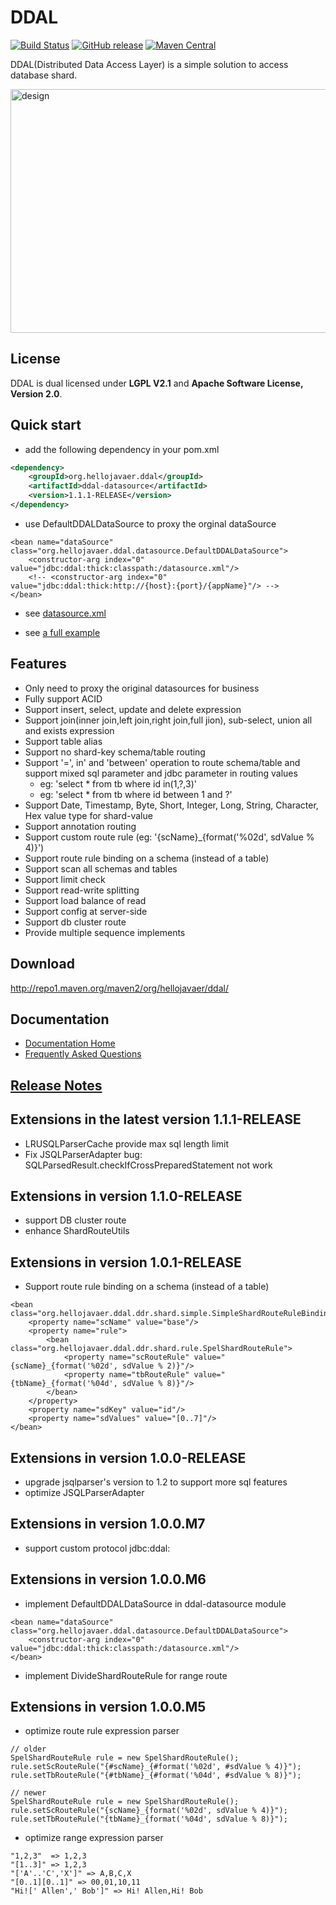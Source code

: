 # DDAL

[![Build Status](https://travis-ci.org/hellojavaer/ddal.svg?branch=master)](https://travis-ci.org/hellojavaer/ddal)
[![GitHub release](https://img.shields.io/github/release/hellojavaer/ddal.svg)](https://github.com/hellojavaer/ddal/releases)
[![Maven Central](https://maven-badges.herokuapp.com/maven-central/org.hellojavaer.ddal/ddal-datasource/badge.svg)](https://maven-badges.herokuapp.com/maven-central/org.hellojavaer.ddal/ddal-datasource/)

DDAL(Distributed Data Access Layer) is a simple solution to access database shard.

<img src="https://github.com/hellojavaer/ddal/blob/master/doc/img/design_02.jpeg" width = "590" height = "390" alt="design" align=center />

## License

DDAL is dual licensed under **LGPL V2.1** and **Apache Software License, Version 2.0**.


## Quick start

- add the following dependency in your pom.xml

```xml
<dependency>
    <groupId>org.hellojavaer.ddal</groupId>
    <artifactId>ddal-datasource</artifactId>
    <version>1.1.1-RELEASE</version>
</dependency>
```

- use DefaultDDALDataSource to proxy the orginal dataSource

```
<bean name="dataSource" class="org.hellojavaer.ddal.datasource.DefaultDDALDataSource">
    <constructor-arg index="0" value="jdbc:ddal:thick:classpath:/datasource.xml"/>
    <!-- <constructor-arg index="0" value="jdbc:ddal:thick:http://{host}:{port}/{appName}"/> -->
</bean>
```

- see [datasource.xml](https://github.com/hellojavaer/ddal/blob/master/ddal-example/ddal-example-example0/src/main/resources/datasource.xml)

- see [a full example](https://github.com/hellojavaer/ddal/tree/master/ddal-example)

## Features

- Only need to proxy the original datasources for business
- Fully support ACID
- Support insert, select, update and delete expression
- Support join(inner join,left join,right join,full jion), sub-select, union all and exists expression
- Support table alias
- Support no shard-key schema/table routing
- Support '=', in' and 'between' operation to route schema/table and support mixed sql parameter and jdbc parameter in routing values
    - eg: 'select * from tb where id in(1,?,3)'
    - eg: 'select * from tb where id between 1 and ?'
- Support Date, Timestamp, Byte, Short, Integer, Long, String, Character, Hex value type for shard-value
- Support annotation routing
- Support custom route rule (eg: '{scName}_{format('%02d', sdValue % 4)}')
- Support route rule binding on a schema (instead of a table)
- Support scan all schemas and tables
- Support limit check
- Support read-write splitting
- Support load balance of read
- Support config at server-side
- Support db cluster route
- Provide multiple sequence implements

## Download

http://repo1.maven.org/maven2/org/hellojavaer/ddal/

## Documentation

- [Documentation Home](https://github.com/hellojavaer/ddal/wiki)
- [Frequently Asked Questions](https://github.com/hellojavaer/ddal/wiki/faq)


## [Release Notes](https://github.com/hellojavaer/ddal/releases)

## Extensions in the latest version 1.1.1-RELEASE
- LRUSQLParserCache provide max sql length limit
- Fix JSQLParserAdapter bug: SQLParsedResult.checkIfCrossPreparedStatement not work

## Extensions in version 1.1.0-RELEASE

- support DB cluster route
- enhance ShardRouteUtils

## Extensions in version 1.0.1-RELEASE

- Support route rule binding on a schema (instead of a table)

```
<bean class="org.hellojavaer.ddal.ddr.shard.simple.SimpleShardRouteRuleBinding">
    <property name="scName" value="base"/>
    <property name="rule">
        <bean class="org.hellojavaer.ddal.ddr.shard.rule.SpelShardRouteRule">
            <property name="scRouteRule" value="{scName}_{format('%02d', sdValue % 2)}"/>
            <property name="tbRouteRule" value="{tbName}_{format('%04d', sdValue % 8)}"/>
        </bean>
    </property>
    <property name="sdKey" value="id"/>
    <property name="sdValues" value="[0..7]"/>
</bean>
```

## Extensions in version 1.0.0-RELEASE

- upgrade jsqlparser's version to 1.2 to support more sql features
- optimize JSQLParserAdapter

## Extensions in version 1.0.0.M7

- support custom protocol jdbc:ddal:

## Extensions in version 1.0.0.M6

- implement DefaultDDALDataSource in ddal-datasource module

```
<bean name="dataSource" class="org.hellojavaer.ddal.datasource.DefaultDDALDataSource">
    <constructor-arg index="0" value="jdbc:ddal:thick:classpath:/datasource.xml"/>
</bean>
```

- implement DivideShardRouteRule for range route

## Extensions in version 1.0.0.M5

- optimize route rule expression parser

```
// older
SpelShardRouteRule rule = new SpelShardRouteRule();
rule.setScRouteRule("{#scName}_{#format('%02d', #sdValue % 4)}");
rule.setTbRouteRule("{#tbName}_{#format('%04d', #sdValue % 8)}");

// newer
SpelShardRouteRule rule = new SpelShardRouteRule();
rule.setScRouteRule("{scName}_{format('%02d', sdValue % 4)}");
rule.setTbRouteRule("{tbName}_{format('%04d', sdValue % 8)}");
```

- optimize range expression parser

```
"1,2,3"  => 1,2,3
"[1..3]" => 1,2,3
"['A'..'C','X']" => A,B,C,X
"[0..1][0..1]" => 00,01,10,11
"Hi![' Allen',' Bob']" => Hi! Allen,Hi! Bob
```
